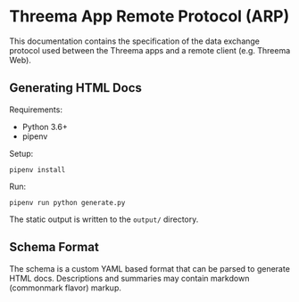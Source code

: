 # Threema App Remote Protocol (ARP)

This documentation contains the specification of the data exchange protocol
used between the Threema apps and a remote client (e.g. Threema Web).

## Generating HTML Docs

Requirements:

- Python 3.6+
- pipenv

Setup:

    pipenv install

Run:

    pipenv run python generate.py

The static output is written to the `output/` directory.

## Schema Format

The schema is a custom YAML based format that can be parsed to generate HTML
docs. Descriptions and summaries may contain markdown (commonmark flavor)
markup.
